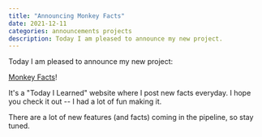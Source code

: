 ```yaml
---
title: "Announcing Monkey Facts"
date: 2021-12-11
categories: announcements projects
description: Today I am pleased to announce my new project.
---
```


Today I am pleased to announce my new project:

[Monkey Facts](https://monkeyfacts.io)!

It's a "Today I Learned" website where I post new facts everyday. I hope you check it out -- I had a lot of fun making it.

There are a lot of new features (and facts) coming in the pipeline, so stay tuned.
